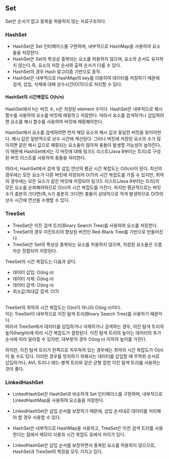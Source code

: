 ## Set

Set은 순서가 없고 중복을 허용하지 않는 자료구조이다.
        
      
### HashSet
* HashSet은 Set 인터페이스를 구현하며, 내부적으로 HashMap을 사용하여 요소들을 저장한다.</br>
* HashSet은 Set의 특성상 중복되는 요소를 허용하지 않으며, 요소의 순서도 유지하지 않는다.즉, 요소의 저장 순서와 출력 순서가 다를 수 있다.</br>
* HashSet의 경우 Hash 알고리즘 기반으로 동작.</br>
* HashSet은 내부적으로 HashMap의 key를 이용하여 데이터를 저장하기 때문에 검색, 삽입, 삭제에 대해 상수시간(O(1))으로 처리할 수 있다.</br>

#### HashSet의 시간복잡도 O(h/n) 

HashSet에서 h는 버킷 수, n은 저장된 element 수이다. 
HashSet은 내부적으로 해시 함수를 사용하여 요소를 버킷에 매핑하고 저장한다. 
따라서 요소를 검색하거나 삽입하려면 요소를 해시 함수를 사용하여 버킷에 매핑해야한다.

HashSet에서 요소를 검색하려면 먼저 해당 요소의 해시 값과 동일한 버킷을 찾아야한다. 
해시 값은 일반적으로 상수 시간에 계산된다. 
그러나 버킷에 저장된 요소의 수가 많아지면 같은 해시 값으로 매핑되는 요소들이 많아져 충돌이 발생할 가능성이 높아진다. 
이 때문에 HashSet에서는 각 버킷에 대해 링크드 리스트(Java 8부터는 트리)로 구성된 버킷 리스트를 사용하여 충돌을 처리한다.

따라서, HashSet에서 검색 및 삽입 연산의 평균 시간 복잡도는 O(h/n)이 된다. 
최선의 경우에는 모든 요소가 다른 버킷에 저장되어 O(1)의 시간 복잡도를 가질 수 있지만, 
최악의 경우에는 모든 요소가 같은 버킷에 저장되어 링크드 리스트(Java 8부터는 트리)의 모든 요소를 순회해야하므로 O(n)의 시간 복잡도를 가진다.
 하지만 평균적으로는 버킷 수가 충분히 크다면(즉, h가 충분히 크다면) 충돌이 상대적으로 적게 발생하므로 O(1)의 상수 시간에 연산을 수행할 수 있다. 


### TreeSet
* TreeSet은 이진 검색 트리(Binary Search Tree)를 사용하여 요소를 저장한다.
* TreeSet의 경우 이진트리의 향상된 버전인 Red-Black Tree를 기반으로 만들어진다.
* TreeSet은 Set의 특성상 중복되는 요소를 허용하지 않으며, 저장된 요소들은 오름차순 정렬되어 저장된다. 

TreeSet의 시간 복잡도는 다음과 같다.

- 데이터 삽입: O(log n)
- 데이터 삭제: O(log n)
- 데이터 검색: O(log n)
- 최소값/최대값 검색: O(1)
</br>
TreeSet의 최악의 시간 복잡도는 O(n)이 아니라 O(log n)이다. </br>
이는 TreeSet이 내부적으로 이진 탐색 트리(Binary Search Tree)를 사용하기 때문이다. </br>
따라서 TreeSet에서 데이터를 삽입하거나 삭제하거나 검색하는 경우, 
이진 탐색 트리의 높이(height)에 따라 시간 복잡도가 결정된다. 
이진 탐색 트리의 높이는 데이터의 추가 순서에 따라 달라질 수 있지만, 
대부분의 경우 O(log n) 이하의 높이를 가진다.

하지만, 이진 탐색 트리가 한쪽으로 치우쳐져 있는 경우에는 최악의 시간 복잡도가 O(n)이 될 수도 있다. 
이러한 경우를 방지하기 위해서는 데이터를 삽입할 때 무작위 순서로 삽입하거나,
 AVL 트리나 레드-블랙 트리와 같은 균형 잡힌 이진 탐색 트리를 사용하는 것이 좋다.

### LinkedHashSet
* LinkedHashSet은 HashSet과 비슷하게 Set 인터페이스를 구현하며, 내부적으로 LinkedHashMap을 사용하여 요소들을 저장한다. 

* LinkedHashSet은 삽입 순서를 보장하기 때문에, 삽입 순서대로 데이터를 처리해야 할 경우 사용할 수 있다.

* HashSet은 내부적으로 HashMap을 사용하고, TreeSet은 이진 검색 트리를 사용한다는 점에서 메모리 사용과 시간 복잡도 등에서 차이가 있다.
 
* LinkedHashSet은 삽입 순서를 보장하면서 중복된 요소를 허용하지 않으므로, HashSet과 TreeSet의 특징을 모두 가지고 있다.


        
